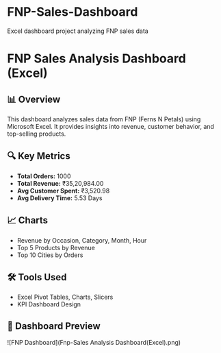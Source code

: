 # FNP-Sales-Dashboard
Excel dashboard project analyzing FNP sales data
# FNP Sales Analysis Dashboard (Excel)

## 📊 Overview
This dashboard analyzes sales data from FNP (Ferns N Petals) using Microsoft Excel. It provides insights into revenue, customer behavior, and top-selling products.

## 🔍 Key Metrics
- **Total Orders:** 1000
- **Total Revenue:** ₹35,20,984.00
- **Avg Customer Spent:** ₹3,520.98
- **Avg Delivery Time:** 5.53 Days

## 📈 Charts
- Revenue by Occasion, Category, Month, Hour
- Top 5 Products by Revenue
- Top 10 Cities by Orders

## 🛠 Tools Used
- Excel Pivot Tables, Charts, Slicers
- KPI Dashboard Design

## 📸 Dashboard Preview
![FNP Dashboard](Fnp-Sales Analysis Dashboard(Excel).png)
